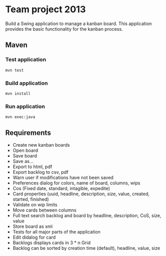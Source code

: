# Team project 2013
Build a Swing application to manage a kanban board. This application provides the basic functionality for the kanban process.

## Maven
### Test application
```shell
mvn test
```
### Build application
```shell
mvn install
``` 
### Run application
```shell
mvn exec:java
```

## Requirements

+ Create new kanban boards
+ Open board
+ Save board
+ Save as…
+ Export to html, pdf
+ Export backlog to csv, pdf
+ Warn user if modifications have not been saved
+ Preferences dialog for colors, name of board, columns, wips
+ Cos (Fixed date, standard, intagible, expedite)
+ Card properties (uuid, headline, description, size, value, created, started, finished)
+ Validate on wip limits
+ Move cards between columns
+ Full text search backlog and board by headline, description, CoS, size, value
+ Store board as xml
+ Tests for all major parts of the application
+ Edit didalog for card
+ Backlogs displays cards in 3 * n Grid 
+ Backlog can be sorted by creation time (default), headline, value, size